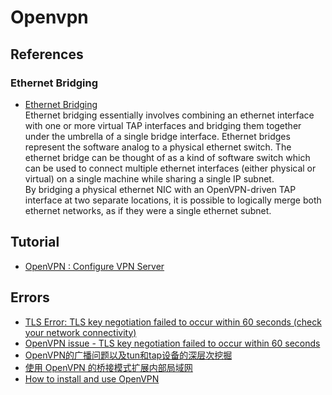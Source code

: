 # Openvpn

## References

### Ethernet Bridging

- [Ethernet Bridging](https://openvpn.net/community-resources/ethernet-bridging/)
  <br/>Ethernet bridging essentially involves combining an ethernet interface with one or more virtual TAP interfaces
  and bridging them together under the umbrella of a single bridge interface. Ethernet bridges represent the software
  analog to a physical ethernet switch. The ethernet bridge can be thought of as a kind of software switch which can be
  used to connect multiple ethernet interfaces (either physical or virtual) on a single machine while sharing a single
  IP subnet.<br/>By bridging a physical ethernet NIC with an OpenVPN-driven TAP interface at two separate locations, it
  is possible to logically merge both ethernet networks, as if they were a single ethernet subnet.


## Tutorial

- [OpenVPN : Configure VPN Server](https://www.server-world.info/en/note?os=Rocky_Linux_8&p=openvpn&f=1)

## Errors

- [TLS Error: TLS key negotiation failed to occur within 60 seconds (check your network connectivity)](https://openvpn.net/faq/tls-error-tls-key-negotiation-failed-to-occur-within-60-seconds-check-your-network-connectivity/)
- [OpenVPN issue - TLS key negotiation failed to occur within 60 seconds](https://serverfault.com/questions/765521/openvpn-issue-tls-key-negotiation-failed-to-occur-within-60-seconds)
- [OpenVPN的广播问题以及tun和tap设备的深层次挖掘](http://shanks.link/blog/2022/07/11/openvpn%E7%9A%84%E5%B9%BF%E6%92%AD%E9%97%AE%E9%A2%98%E4%BB%A5%E5%8F%8Atun%E5%92%8Ctap%E8%AE%BE%E5%A4%87%E7%9A%84%E6%B7%B1%E5%B1%82%E6%AC%A1%E6%8C%96%E6%8E%98/)
- [使用 OpenVPN 的桥接模式扩展内部局域网](https://juejin.cn/post/6844903737530515469)
- [How to install and use OpenVPN](https://documentation.ubuntu.com/server/how-to/security/install-openvpn/index.html)